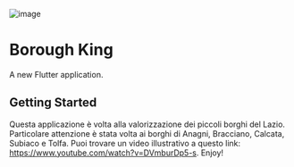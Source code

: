 ![image](https://user-images.githubusercontent.com/77294126/152953388-9d55acb9-de18-47e2-8f21-61c12e859e44.png)

# Borough King

A new Flutter application.

## Getting Started

Questa applicazione è volta alla valorizzazione dei piccoli borghi del Lazio.
Particolare attenzione è stata volta ai borghi di Anagni, Bracciano, Calcata, Subiaco e Tolfa.
Puoi trovare un video illustrativo a questo link: https://www.youtube.com/watch?v=DVmburDp5-s. 
Enjoy!

